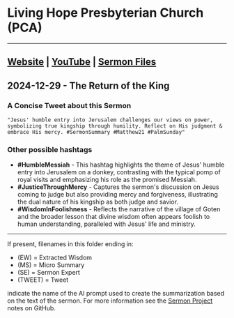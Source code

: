 # Living Hope Presbyterian Church (PCA)

___

## [Website](https://www.livinghopepresbyterian.org/) | [YouTube](https://www.youtube.com/@LivingHopePresbyterianChurch) | [Sermon Files](https://github.com/jobian-ai/LHP-Sermons/tree/main/sermons/2024/24-12-29)

## 2024-12-29 - The Return of the King

### A Concise Tweet about this Sermon

```"Jesus' humble entry into Jerusalem challenges our views on power, symbolizing true kingship through humility. Reflect on His judgment & embrace His mercy. #SermonSummary #Matthew21 #PalmSunday"```

### Other possible hashtags

- **#HumbleMessiah** - This hashtag highlights the theme of Jesus' humble entry into Jerusalem on a donkey, contrasting with the typical pomp of royal visits and emphasizing his role as the promised Messiah.
- **#JusticeThroughMercy** - Captures the sermon's discussion on Jesus coming to judge but also providing mercy and forgiveness, illustrating the dual nature of his kingship as both judge and savior.
- **#WisdomInFoolishness** - Reflects the narrative of the village of Goten and the broader lesson that divine wisdom often appears foolish to human understanding, paralleled with Jesus' life and ministry.

___

If present, filenames in this folder ending in:

- (EW) = Extracted Wisdom
- (MS) = Micro Summary
- (SE) =  Sermon Expert
- (TWEET) = Tweet

indicate the name of the AI prompt used to create the summarization based on the text of the sermon.  For more information see the [Sermon Project](https://github.com/jobian-ai/LHP-Sermons/tree/main) notes on GitHub.